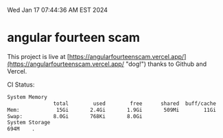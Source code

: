 Wed Jan 17 07:44:36 AM EST 2024

# angular fourteen scam


This project is live at [https://angularfourteenscam.vercel.app/](https://angularfourteenscam.vercel.app/ "dog!") thanks to Github and Vercel.

CI Status: 

```bash
System Memory
               total        used        free      shared  buff/cache   available
Mem:            15Gi       2.4Gi       1.9Gi       509Mi        11Gi        12Gi
Swap:          8.0Gi       768Ki       8.0Gi
System Storage
694M	.
```
